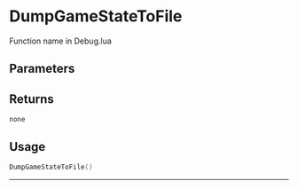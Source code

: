 # DumpGameStateToFile

Function name in Debug.lua

## Parameters

## Returns

`none`

## Usage

```lua
DumpGameStateToFile()
```

---
